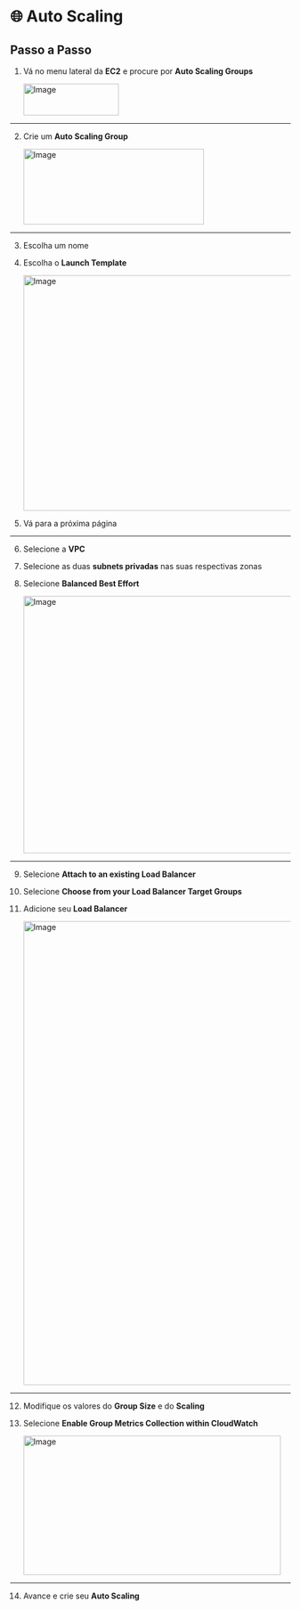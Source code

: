 # 🌐 Auto Scaling

## Passo a Passo

1. Vá no menu lateral da **EC2** e procure por **Auto Scaling Groups**

    <img width="171" height="57" alt="Image" src="https://github.com/user-attachments/assets/f69b1ae6-d721-4a96-86cf-513519e345f4" />


---

2. Crie um **Auto Scaling Group**

    <img width="324" height="136" alt="Image" src="https://github.com/user-attachments/assets/69a5b375-1640-4856-8495-025deaf09588" />


---

3. Escolha um nome

4. Escolha o **Launch Template**

    <img width="578" height="423" alt="Image" src="https://github.com/user-attachments/assets/a3c1657e-a385-4155-95a8-00d84d8c5920" />

5. Vá para a próxima página  

---

6. Selecione a **VPC**

7. Selecione as duas **subnets privadas** nas suas respectivas zonas

8. Selecione **Balanced Best Effort**  

    <img width="1534" height="462" alt="Image" src="https://github.com/user-attachments/assets/717140b7-5a25-4fde-a1f2-f104add4f5ff" />

---

9. Selecione **Attach to an existing Load Balancer**

10. Selecione **Choose from your Load Balancer Target Groups**

11. Adicione seu **Load Balancer**

    <img width="872" height="833" alt="Image" src="https://github.com/user-attachments/assets/dcade761-a40f-4166-8e9e-57f566b8c898" />
---

12. Modifique os valores do **Group Size** e do **Scaling**

13. Selecione **Enable Group Metrics Collection within CloudWatch**  

    <img width="462" height="250" alt="Image" src="https://github.com/user-attachments/assets/21b22ae4-00b5-457a-9d78-586b48c8aa54" />

---

14. Avance e crie seu **Auto Scaling**
